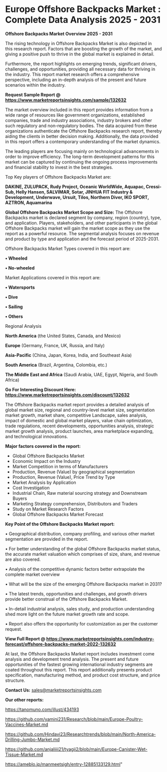 # Europe Offshore Backpacks Market : Complete Data Analysis 2025 - 2031

<Strong> Offshore Backpacks Market Overview 2025 - 2031</strong>

The rising technology in Offshore Backpacks Market is also depicted in this research report. Factors that are boosting the growth of the market, and giving a positive push to thrive in the global market is explained in detail.

Furthermore, the report highlights on emerging trends, significant drivers, challenges, and opportunities, providing all necessary data for thriving in the industry. This report market research offers a comprehensive perspective, including an in-depth analysis of the present and future scenarios within the industry.

<strong>Request Sample Report @ <a href=https://www.marketreportsinsights.com/sample/132632>https://www.marketreportsinsights.com/sample/132632</a></strong>

The market overview included in this report provides information from a wide range of resources like government organizations, established companies, trade and industry associations, industry brokers and other such regulatory and non-regulatory bodies. The data acquired from these organizations authenticate the Offshore Backpacks research report, thereby aiding the clients in better decision making. Additionally, the data provided in this report offers a contemporary understanding of the market dynamics.

The leading players are focusing mainly on technological advancements in order to improve efficiency. The long-term development patterns for this market can be captured by continuing the ongoing process improvements and financial stability to invest in the best strategies.

Top Key players of Offshore Backpacks Market are:

<strong>DAKINE, ZULUPACK, Rudy Project, Oceanic WorldWide, Aquapac, Cressi-Sub, Helly Hansen, SALVIMAR, Sotar, JINHUA FIT Industry & Development, Underwave, Ursuit, Tilos, Northern Diver, IKO SPORT, AZTRON, Aquamarina</strong>

<strong><b>Global Offshore Backpacks Market Scope and Size:</b></strong>
The Offshore Backpacks market is declared segment by company, region (country), type, and application. Players, stakeholders, and other participants in the global Offshore Backpacks market will gain the market scope as they use the report as a powerful resource. The segmental analysis focuses on revenue and product by type and application and the forecast period of 2025-2031.

Offshore Backpacks Market Types covered in this report are:

<strong>• Wheeled

• No-wheeled</strong>

Market Applications covered in this report are:

<strong>• Watersports

• Dive

• Sailing

• Others</strong> 

Regional Analysis

<strong>North America</strong> (the United States, Canada, and Mexico)

<strong>Europe</strong> (Germany, France, UK, Russia, and Italy)

<strong>Asia-Pacific</strong> (China, Japan, Korea, India, and Southeast Asia)

<strong>South America</strong> (Brazil, Argentina, Colombia, etc.)

<strong>The Middle East and Africa</strong> (Saudi Arabia, UAE, Egypt, Nigeria, and South Africa)

<strong>Go For Interesting Discount Here: <a href=https://www.marketreportsinsights.com/discount/132632>https://www.marketreportsinsights.com/discount/132632</a></strong>

The Offshore Backpacks market report provides a detailed analysis of global market size, regional and country-level market size, segmentation market growth, market share, competitive Landscape, sales analysis, impact of domestic and global market players, value chain optimization, trade regulations, recent developments, opportunities analysis, strategic market growth analysis, product launches, area marketplace expanding, and technological innovations.

<strong><b>Major factors covered in the report:</b></strong>
<ul>
  <li>Global Offshore Backpacks Market </li>
  <li>Economic Impact on the Industry</li>
  <li>Market Competition in terms of Manufacturers</li>
  <li>Production, Revenue (Value) by geographical segmentation</li>
  <li>Production, Revenue (Value), Price Trend by Type</li>
  <li>Market Analysis by Application</li>
  <li>Cost Investigation</li>
  <li>Industrial Chain, Raw material sourcing strategy and Downstream Buyers</li>
  <li>Marketing Strategy comprehension, Distributors and Traders</li>
  <li>Study on Market Research Factors</li>
  <li>Global Offshore Backpacks Market Forecast</li>
</ul>

<strong><b>Key Point of the Offshore Backpacks Market report:</b></strong>

• Geographical distribution, company profiling, and various other market segmentation are provided in the report.

• For better understanding of the global Offshore Backpacks market status, the accurate market valuation which comprises of size, share, and revenue are also covered.

• Analysis of the competitive dynamic factors better extrapolate the complete market overview

• What will be the size of the emerging Offshore Backpacks market in 2031?

• The latest trends, opportunities and challenges, and growth drivers provide better construal of the Offshore Backpacks Market.

• In-detail industrial analysis, sales study, and production understanding shed more light on the future market growth rate and scope.

• Report also offers the opportunity for customization as per the customer request.

<strong><b>View Full Report @ <a href=https://www.marketreportsinsights.com/industry-forecast/offshore-backpacks-market-2022-132632>https://www.marketreportsinsights.com/industry-forecast/offshore-backpacks-market-2022-132632</a></b></strong>


At last, the Offshore Backpacks Market report includes investment come analysis and development trend analysis. The present and future opportunities of the fastest growing international industry segments are coated throughout this report. This report additionally presents product specification, manufacturing method, and product cost structure, and price structure.

<strong>Contact Us:</strong>
sales@marketreportsinsights.com

<strong>Our other reports:</strong>

<a href=https://tanomuno.com/illust/434193>https://tanomuno.com/illust/434193</a>

<a href=https://github.com/yamini231/Research/blob/main/Europe-Poultry-Vaccines-Market.md>https://github.com/yamini231/Research/blob/main/Europe-Poultry-Vaccines-Market.md</a>

<a href=https://github.com/Hindavi23/Researchtrends/blob/main/North-America-Drilling-Jumbo-Market.md>https://github.com/Hindavi23/Researchtrends/blob/main/North-America-Drilling-Jumbo-Market.md</a>

<a href=https://github.com/anjaliiii21/tyagii2/blob/main/Europe-Canister-Wet-Tissue-Market.md>https://github.com/anjaliiii21/tyagii2/blob/main/Europe-Canister-Wet-Tissue-Market.md</a>

<a href=https://ameblo.jp/manmeetsigh/entry-12885133129.html>https://ameblo.jp/manmeetsigh/entry-12885133129.html</a>"
